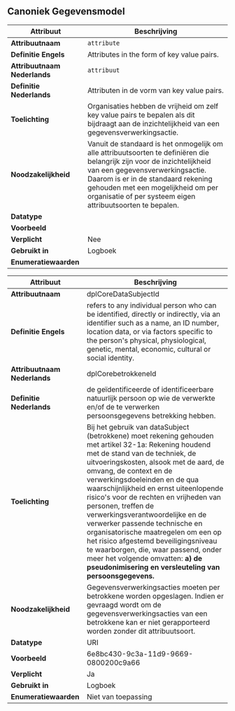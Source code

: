 ## Canoniek Gegevensmodel

| **Attribuut**               | **Beschrijving**                                                                 |
|-----------------------------|-----------------------------------------------------------------------------------|
| **Attribuutnaam**           | `attribute`                                                                      |
| **Definitie Engels**        | Attributes in the form of key value pairs.                                       |
| **Attribuutnaam Nederlands**| `attribuut`                                                                      |
| **Definitie Nederlands**    | Attributen in de vorm van key value pairs.                                       |
| **Toelichting**             | Organisaties hebben de vrijheid om zelf key value pairs te bepalen als dit bijdraagt aan de inzichtelijkheid van een gegevensverwerkingsactie. |
| **Noodzakelijkheid**        | Vanuit de standaard is het onmogelijk om alle attribuutsoorten te definiëren die belangrijk zijn voor de inzichtelijkheid van een gegevensverwerkingsactie. Daarom is er in de standaard rekening gehouden met een mogelijkheid om per organisatie of per systeem eigen attribuutsoorten te bepalen. |
| **Datatype**                |                                                                                  |
| **Voorbeeld**               |                                                                                  |
| **Verplicht**               | Nee                                                                              |
| **Gebruikt in**             | Logboek                                                                          |
| **Enumeratiewaarden**       |                                                                                  |

| **Attribuut**               | **Beschrijving**                                                                 |
|-----------------------------|-----------------------------------------------------------------------------------|
| **Attribuutnaam**           | dplCoreDataSubjectId                                                                      |
| **Definitie Engels**        | refers to any individual person who can be identified, directly or indirectly, via an identifier such as a name, an ID number, location data, or via factors specific to the person's physical, physiological, genetic, mental, economic, cultural or social identity.                                      |
| **Attribuutnaam Nederlands**| dplCorebetrokkeneId                                                                   |
| **Definitie Nederlands**    | de geïdentificeerde of identificeerbare natuurlijk persoon op wie de verwerkte en/of de te verwerken persoonsgegevens betrekking hebben.                                       |
| **Toelichting**             | Bij het gebruik van dataSubject (betrokkene) moet rekening gehouden met artikel 32-1a: Rekening houdend met de stand van de techniek, de uitvoeringskosten, alsook met de aard, de omvang, de context en de verwerkingsdoeleinden en de qua waarschijnlijkheid en ernst uiteenlopende risico's voor de rechten en vrijheden van personen, treffen de verwerkingsverantwoordelijke en de verwerker passende technische en organisatorische maatregelen om een op het risico afgestemd beveiligingsniveau te waarborgen, die, waar passend, onder meer het volgende omvatten:  **a) de pseudonimisering en versleuteling van persoonsgegevens.** |
| **Noodzakelijkheid**        | Gegevensverwerkingsacties moeten per betrokkene worden opgeslagen. Indien er gevraagd wordt om de gegevensverwerkingsacties van een betrokkene kan er niet gerapporteerd worden zonder dit attribuutsoort. |
| **Datatype**                |               URI                                                                   |
| **Voorbeeld**               | 6e8bc430-9c3a-11d9-9669-0800200c9a66                                                                                 |
| **Verplicht**               | Ja                                                                              |
| **Gebruikt in**             | Logboek                                                                          |
| **Enumeratiewaarden**       | Niet van toepassing                                                                                  |
